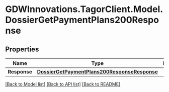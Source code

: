 # GDWInnovations.TagorClient.Model.DossierGetPaymentPlans200Response

## Properties

Name | Type | Description | Notes
------------ | ------------- | ------------- | -------------
**Response** | [**DossierGetPaymentPlans200ResponseResponse**](DossierGetPaymentPlans200ResponseResponse.md) |  | [optional] 

[[Back to Model list]](../README.md#documentation-for-models) [[Back to API list]](../README.md#documentation-for-api-endpoints) [[Back to README]](../README.md)

